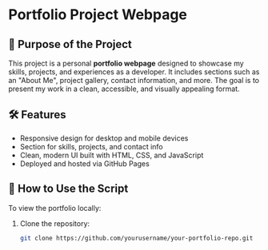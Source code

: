 # Portfolio Project Webpage

## 📌 Purpose of the Project

This project is a personal **portfolio webpage** designed to showcase my skills, projects, and experiences as a developer. It includes sections such as an "About Me", project gallery, contact information, and more. The goal is to present my work in a clean, accessible, and visually appealing format.

## 🛠 Features

- Responsive design for desktop and mobile devices
- Section for skills, projects, and contact info
- Clean, modern UI built with HTML, CSS, and JavaScript
- Deployed and hosted via GitHub Pages

## 🚀 How to Use the Script

To view the portfolio locally:

1. Clone the repository:
   ```bash
   git clone https://github.com/yourusername/your-portfolio-repo.git
